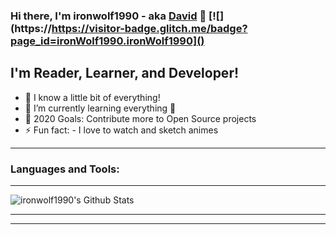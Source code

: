 
### Hi there, I'm ironwolf1990 - aka [David][website] 👋 [![](https://https://visitor-badge.glitch.me/badge?page_id=ironWolf1990.ironWolf1990]()

## I'm Reader, Learner, and Developer!
- 🔭 I know a little bit of everything!
- 🌱 I’m currently learning everything 🤣
- 🥅 2020 Goals: Contribute more to Open Source projects
- ⚡ Fun fact: - I love to watch and sketch animes

---

### Languages and Tools:

---

<img align="centre" alt="ironwolf1990's Github Stats" src="https://github-readme-stats.vercel.app/api?username=ironwolf1990&show_icons=true&theme=monokai&hide_border=true" />

---

<!-- [![Top Langs](https://github-readme-stats.vercel.app/api/top-langs/?username=ironwolf1990&hide=javascript,html)](https://github.com/ironwolf1990/github-readme-stats) -->

---

[website]: https://anshdaviddev.com/
[youtube]: https://www.youtube.com/channel/UC8SEKa2qg_vnxo-7AoKMA1w?view_as=subscriber
[instagram]: ...
[linkedin]: https://www.linkedin.com/in/ansh-david-071b0354/
